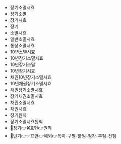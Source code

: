 - 장기소멸시효
- 장기소멸
- 장기시효
- 장기
- 소멸시효
- 일반소멸시효
- 통상소멸시효
- 10년소멸시효
- 10년장기소멸시효
- 10년장기소멸
- 10년장기시효
- 채권10년장기소멸시효
- 10년채권장기소멸시효
- 채권장기소멸시효
- 장기채권소멸시효
- 채권소멸시효
- 채권시효
- 장기원칙
- 장기소멸시효원칙
- 📌장기👉❌표현👉원칙
- 📌단기👉✅표현👉예외👉특이-구별-붙임-첨가-후첨-전첨